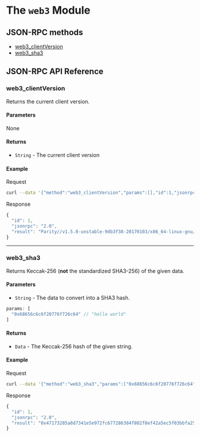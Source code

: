 # The `web3` Module

## JSON-RPC methods

- [web3_clientVersion](#web3_clientversion)
- [web3_sha3](#web3_sha3)

## JSON-RPC API Reference

### web3_clientVersion

Returns the current client version.

#### Parameters

None

#### Returns

- `String` - The current client version

#### Example

Request
```bash
curl --data '{"method":"web3_clientVersion","params":[],"id":1,"jsonrpc":"2.0"}' -H "Content-Type: application/json" -X POST localhost:8545
```

Response
```js
{
  "id": 1,
  "jsonrpc": "2.0",
  "result": "Parity//v1.5.0-unstable-9db3f38-20170103/x86_64-linux-gnu/rustc1.14.0"
}
```

***

### web3_sha3

Returns Keccak-256 (**not** the standardized SHA3-256) of the given data.

#### Parameters

- `String` - The data to convert into a SHA3 hash.

```js
params: [
  "0x68656c6c6f20776f726c64" // "hello world"
]
```

#### Returns

- `Data` - The Keccak-256 hash of the given string.

#### Example

Request
```bash
curl --data '{"method":"web3_sha3","params":["0x68656c6c6f20776f726c64"],"id":1,"jsonrpc":"2.0"}' -H "Content-Type: application/json" -X POST localhost:8545
```

Response
```js
{
  "id": 1,
  "jsonrpc": "2.0",
  "result": "0x47173285a8d7341e5e972fc677286384f802f8ef42a5ec5f03bbfa254cb01fad"
}
```
